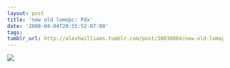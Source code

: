```yaml
---
layout: post
title: 'new old lomopc: Pdx'
date: '2008-04-04T20:55:52-07:00'
tags: 
tumblr_url: http://alexhwilliams.tumblr.com/post/30836004/new-old-lomopc-pdx
---
```

<img src="http://24.media.tumblr.com/EXq6qISRE7f78mhlGnIoHrmO_250.jpg"/>
